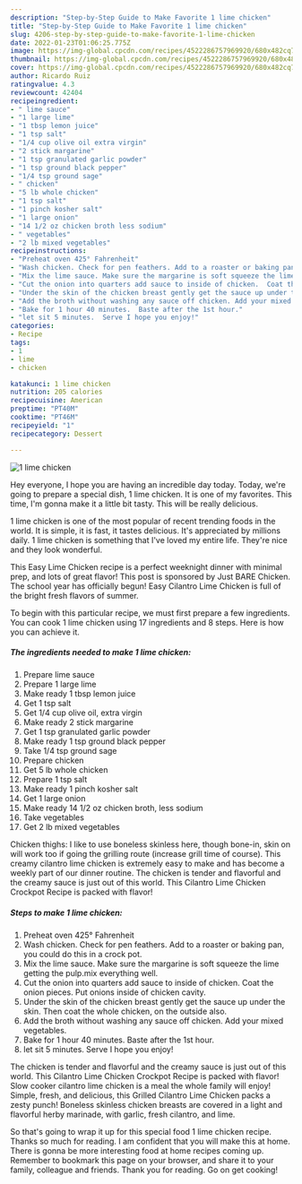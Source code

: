 ```yaml
---
description: "Step-by-Step Guide to Make Favorite 1 lime chicken"
title: "Step-by-Step Guide to Make Favorite 1 lime chicken"
slug: 4206-step-by-step-guide-to-make-favorite-1-lime-chicken
date: 2022-01-23T01:06:25.775Z
image: https://img-global.cpcdn.com/recipes/4522286757969920/680x482cq70/1-lime-chicken-recipe-main-photo.jpg
thumbnail: https://img-global.cpcdn.com/recipes/4522286757969920/680x482cq70/1-lime-chicken-recipe-main-photo.jpg
cover: https://img-global.cpcdn.com/recipes/4522286757969920/680x482cq70/1-lime-chicken-recipe-main-photo.jpg
author: Ricardo Ruiz
ratingvalue: 4.3
reviewcount: 42404
recipeingredient:
- " lime sauce"
- "1 large lime"
- "1 tbsp lemon juice"
- "1 tsp salt"
- "1/4 cup olive oil extra virgin"
- "2 stick margarine"
- "1 tsp granulated garlic powder"
- "1 tsp ground black pepper"
- "1/4 tsp ground sage"
- " chicken"
- "5 lb whole chicken"
- "1 tsp salt"
- "1 pinch kosher salt"
- "1 large onion"
- "14 1/2 oz chicken broth less sodium"
- " vegetables"
- "2 lb mixed vegetables"
recipeinstructions:
- "Preheat oven 425° Fahrenheit"
- "Wash chicken. Check for pen feathers. Add to a roaster or baking pan, you could do this in a crock pot."
- "Mix the lime sauce. Make sure the margarine is soft squeeze the lime getting the pulp.mix everything well."
- "Cut the onion into quarters add sauce to inside of chicken.  Coat the onion pieces. Put onions inside of chicken cavity."
- "Under the skin of the chicken breast gently get the sauce up under the skin. Then coat the whole chicken, on the outside also."
- "Add the broth without washing any sauce off chicken. Add your mixed vegetables."
- "Bake for 1 hour 40 minutes.  Baste after the 1st hour."
- "let sit 5 minutes.  Serve I hope you enjoy!"
categories:
- Recipe
tags:
- 1
- lime
- chicken

katakunci: 1 lime chicken 
nutrition: 205 calories
recipecuisine: American
preptime: "PT40M"
cooktime: "PT46M"
recipeyield: "1"
recipecategory: Dessert

---
```



![1 lime chicken](https://img-global.cpcdn.com/recipes/4522286757969920/680x482cq70/1-lime-chicken-recipe-main-photo.jpg)

Hey everyone, I hope you are having an incredible day today. Today, we're going to prepare a special dish, 1 lime chicken. It is one of my favorites. This time, I'm gonna make it a little bit tasty. This will be really delicious.

1 lime chicken is one of the most popular of recent trending foods in the world. It is simple, it is fast, it tastes delicious. It's appreciated by millions daily. 1 lime chicken is something that I've loved my entire life. They're nice and they look wonderful.

This Easy Lime Chicken recipe is a perfect weeknight dinner with minimal prep, and lots of great flavor! This post is sponsored by Just BARE Chicken. The school year has officially begun! Easy Cilantro Lime Chicken is full of the bright fresh flavors of summer.


To begin with this particular recipe, we must first prepare a few ingredients. You can cook 1 lime chicken using 17 ingredients and 8 steps. Here is how you can achieve it.

<!--inarticleads1-->

##### The ingredients needed to make 1 lime chicken:

1. Prepare  lime sauce
1. Prepare 1 large lime
1. Make ready 1 tbsp lemon juice
1. Get 1 tsp salt
1. Get 1/4 cup olive oil, extra virgin
1. Make ready 2 stick margarine
1. Get 1 tsp granulated garlic powder
1. Make ready 1 tsp ground black pepper
1. Take 1/4 tsp ground sage
1. Prepare  chicken
1. Get 5 lb whole chicken
1. Prepare 1 tsp salt
1. Make ready 1 pinch kosher salt
1. Get 1 large onion
1. Make ready 14 1/2 oz chicken broth, less sodium
1. Take  vegetables
1. Get 2 lb mixed vegetables


Chicken thighs: I like to use boneless skinless here, though bone-in, skin on will work too if going the grilling route (increase grill time of course). This creamy cilantro lime chicken is extremely easy to make and has become a weekly part of our dinner routine. The chicken is tender and flavorful and the creamy sauce is just out of this world. This Cilantro Lime Chicken Crockpot Recipe is packed with flavor! 

<!--inarticleads2-->

##### Steps to make 1 lime chicken:

1. Preheat oven 425° Fahrenheit
1. Wash chicken. Check for pen feathers. Add to a roaster or baking pan, you could do this in a crock pot.
1. Mix the lime sauce. Make sure the margarine is soft squeeze the lime getting the pulp.mix everything well.
1. Cut the onion into quarters add sauce to inside of chicken.  Coat the onion pieces. Put onions inside of chicken cavity.
1. Under the skin of the chicken breast gently get the sauce up under the skin. Then coat the whole chicken, on the outside also.
1. Add the broth without washing any sauce off chicken. Add your mixed vegetables.
1. Bake for 1 hour 40 minutes.  Baste after the 1st hour.
1. let sit 5 minutes.  Serve I hope you enjoy!


The chicken is tender and flavorful and the creamy sauce is just out of this world. This Cilantro Lime Chicken Crockpot Recipe is packed with flavor! Slow cooker cilantro lime chicken is a meal the whole family will enjoy! Simple, fresh, and delicious, this Grilled Cilantro Lime Chicken packs a zesty punch! Boneless skinless chicken breasts are covered in a light and flavorful herby marinade, with garlic, fresh cilantro, and lime. 

So that's going to wrap it up for this special food 1 lime chicken recipe. Thanks so much for reading. I am confident that you will make this at home. There is gonna be more interesting food at home recipes coming up. Remember to bookmark this page on your browser, and share it to your family, colleague and friends. Thank you for reading. Go on get cooking!
